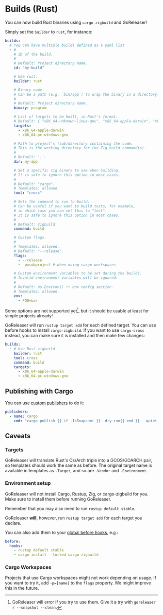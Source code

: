 # Builds (Rust)

<!-- md:version v2.5 -->

<!-- md:alpha -->

You can now build Rust binaries using `cargo zigbuild` and GoReleaser!

Simply set the `builder` to `rust`, for instance:

```yaml title=".goreleaser.yaml"
builds:
  # You can have multiple builds defined as a yaml list
  - #
    # ID of the build.
    #
    # Default: Project directory name.
    id: "my-build"

    # Use rust.
    builder: rust

    # Binary name.
    # Can be a path (e.g. `bin/app`) to wrap the binary in a directory.
    #
    # Default: Project directory name.
    binary: program

    # List of targets to be built, in Rust's format.
    # Default: [ "x86_64-unknown-linux-gnu", "x86_64-apple-darwin", "x86_64-pc-windows-gnu", "aarch64-unknown-linux-gnu", "aarch64-apple-darwin" ]
    targets:
      - x86_64-apple-darwin
      - x86_64-pc-windows-gnu

    # Path to project's (sub)directory containing the code.
    # This is the working directory for the Zig build command(s).
    #
    # Default: '.'.
    dir: my-app

    # Set a specific zig binary to use when building.
    # It is safe to ignore this option in most cases.
    #
    # Default: "cargo".
    # Templates: allowed.
    tool: "cross"

    # Sets the command to run to build.
    # Can be useful if you want to build tests, for example,
    # in which case you can set this to "test".
    # It is safe to ignore this option in most cases.
    #
    # Default: zigbuild.
    command: build

    # Custom flags.
    #
    # Templates: allowed.
    # Default: "--release".
    flags:
      - --release
      - -p=subproject # when using cargo-workspaces

    # Custom environment variables to be set during the builds.
    # Invalid environment variables will be ignored.
    #
    # Default: os.Environ() ++ env config section.
    # Templates: allowed.
    env:
      - FOO=bar
```

Some options are not supported yet[^fail], but it should be usable at least for
simple projects already!

GoReleaser will run `rustup target add` for each defined target.
You can use before hooks to install `cargo-zigbuild`.
If you want to use `cargo-cross` instead, you can make sure it is installed and
then make few changes:

```yaml title=".goreleaser.yaml"
builds:
  - # Use Rust zigbuild
    builder: rust
    tool: cross
    command: build
    targets:
      - x86_64-apple-darwin
      - x86_64-pc-windows-gnu
```

## Publishing with Cargo

You can use [custom publishers](./publishers.md) to do it:

```yaml title=".goreleaser.yaml"
publishers:
  - name: cargo
    cmd: "cargo publish {{ if .IsSnapshot }}--dry-run{{ end }} --quiet --no-verify"
```

## Caveats

### Targets

GoReleaser will translate Rust's Os/Arch triple into a GOOS/GOARCH pair, so
templates should work the same as before.
The original target name is available in templates as `.Target`, and so are
`.Vendor` and `.Environment`.

### Environment setup

GoReleaser will not install Cargo, Rustup, Zig, or cargo-zigbuild for you.
Make sure to install them before running GoReleaser.

Remember that you may also need to run `rustup default stable`.

GoReleaser **will**, however, run `rustup target add` for each target you
declare.

You can also add them to your [global before hooks](./hooks.md), e.g.:

```yaml title=".goreleaser.yaml"
before:
  hooks:
    - rustup default stable
    - cargo install --locked cargo-zigbuild
```

### Cargo Workspaces

Projects that use Cargo workspaces might not work depending on usage.
If you want to try it, add `-p=[name]` to the `flags` property.
We might improve this in the future.

[^fail]:
    GoReleaser will error if you try to use them. Give it a try with
    `goreleaser r --snapshot --clean`.
